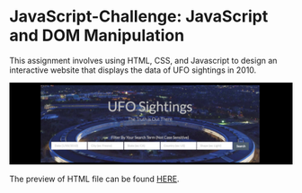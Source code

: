 # JavaScript-Challenge: JavaScript and DOM Manipulation

This assignment involves using HTML, CSS, and Javascript to design an interactive website that displays the data of UFO sightings in 2010.

![Website_Banner](https://github.com/erikku0519/JavaScript-Challenge/blob/master/ufo_sightings.png)

The preview of HTML file can be found [HERE](https://htmlpreview.github.io/?https://github.com/erikku0519/JavaScript-Challenge/blob/master/index.html).
